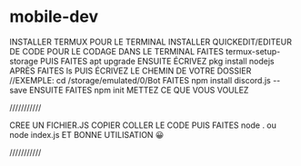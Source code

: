 # mobile-dev
INSTALLER TERMUX POUR LE TERMINAL
INSTALLER QUICKEDIT/EDITEUR DE CODE POUR LE CODAGE
DANS LE TERMINAL FAITES termux-setup-storage
PUIS FAITES apt upgrade
ENSUITE ÉCRIVEZ pkg install nodejs
APRÈS FAITES ls
PUIS ÉCRIVEZ LE CHEMIN DE VOTRE DOSSIER //EXEMPLE: cd /storage/emulated/0/Bot
FAITES npm install discord.js --save
ENSUITE FAITES npm init METTEZ CE QUE VOUS VOULEZ

///////////

CREE UN FICHIER.JS
COPIER COLLER LE CODE
PUIS FAITES node . ou node index.js
ET BONNE UTILISATION 😀

///////////
